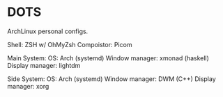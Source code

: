 # DOTS
ArchLinux personal configs.

  Shell: ZSH w/ OhMyZsh
  Compoistor: Picom

Main System: 
  OS: Arch (systemd)
  Window manager: xmonad (haskell)
  Display manager: lightdm

Side System:
  OS: Arch (systemd)
  Window manager: DWM (C++)
  Display manager: xorg
